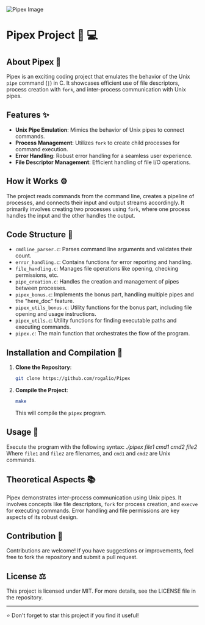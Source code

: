 ![Pipex Image](https://i.imgur.com/8g0WQ3V.png)

# Pipex Project :electric_plug: :computer:

## About Pipex :page_facing_up:

Pipex is an exciting coding project that emulates the behavior of the Unix `pipe` command (`|`) in C. It showcases efficient use of file descriptors, process creation with `fork`, and inter-process communication with Unix pipes.

## Features :sparkles:

- **Unix Pipe Emulation**: Mimics the behavior of Unix pipes to connect commands.
- **Process Management**: Utilizes `fork` to create child processes for command execution.
- **Error Handling**: Robust error handling for a seamless user experience.
- **File Descriptor Management**: Efficient handling of file I/O operations.

## How it Works :gear:

The project reads commands from the command line, creates a pipeline of processes, and connects their input and output streams accordingly. It primarily involves creating two processes using `fork`, where one process handles the input and the other handles the output.

## Code Structure :file_folder:

- `cmdline_parser.c`: Parses command line arguments and validates their count.
- `error_handling.c`: Contains functions for error reporting and handling.
- `file_handling.c`: Manages file operations like opening, checking permissions, etc.
- `pipe_creation.c`: Handles the creation and management of pipes between processes.
- `pipex_bonus.c`: Implements the bonus part, handling multiple pipes and the "here_doc" feature.
- `pipex_utils_bonus.c`: Utility functions for the bonus part, including file opening and usage instructions.
- `pipex_utils.c`: Utility functions for finding executable paths and executing commands.
- `pipex.c`: The main function that orchestrates the flow of the program.

## Installation and Compilation :wrench:

1. **Clone the Repository**:
   ```bash
   git clone https://github.com/rogalio/Pipex
   ```
2. **Compile the Project**:
   ```bash
   make
   ```
   This will compile the `pipex` program.

## Usage :bookmark_tabs:

Execute the program with the following syntax:
_./pipex file1 cmd1 cmd2 file2_
Where `file1` and `file2` are filenames, and `cmd1` and `cmd2` are Unix commands.

## Theoretical Aspects :books:

Pipex demonstrates inter-process communication using Unix pipes. It involves concepts like file descriptors, `fork` for process creation, and `execve` for executing commands. Error handling and file permissions are key aspects of its robust design.

## Contribution :handshake:

Contributions are welcome! If you have suggestions or improvements, feel free to fork the repository and submit a pull request.

## License :balance_scale:

This project is licensed under MIT. For more details, see the LICENSE file in the repository.

---

:star: Don't forget to star this project if you find it useful!
